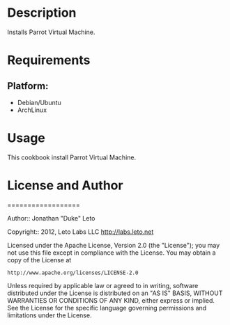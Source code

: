 # Description

Installs Parrot Virtual Machine.

# Requirements

## Platform:

* Debian/Ubuntu
* ArchLinux

# Usage

This cookbook install Parrot Virtual Machine.

# License and Author
==================

Author:: Jonathan "Duke" Leto

Copyright:: 2012, Leto Labs LLC http://labs.leto.net

Licensed under the Apache License, Version 2.0 (the "License");
you may not use this file except in compliance with the License.
You may obtain a copy of the License at

    http://www.apache.org/licenses/LICENSE-2.0

Unless required by applicable law or agreed to in writing, software
distributed under the License is distributed on an "AS IS" BASIS,
WITHOUT WARRANTIES OR CONDITIONS OF ANY KIND, either express or implied.
See the License for the specific language governing permissions and
limitations under the License.
